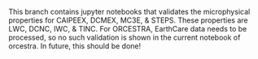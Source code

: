 This branch contains jupyter notebooks that validates the microphysical properties for CAIPEEX, DCMEX, MC3E, & STEPS. These properties are LWC, DCNC, IWC, & TINC. For ORCESTRA, EarthCare data needs to be processed, so no such validation is shown in the current notebook of orcestra. In future, this should be done!
